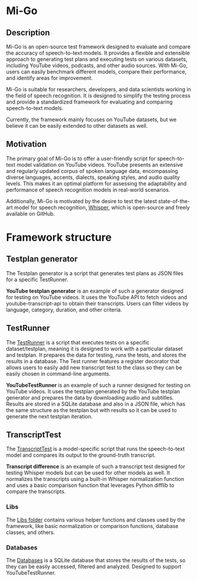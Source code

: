 # Mi-Go

## Description
Mi-Go is an open-source test framework designed to evaluate and compare the accuracy of speech-to-text models. It provides a flexible and extensible approach to generating test plans and executing tests on various datasets, including YouTube videos, podcasts, and other audio sources. With Mi-Go, users can easily benchmark different models, compare their performance, and identify areas for improvement.

Mi-Go is suitable for researchers, developers, and data scientists working in the field of speech recognition. It is designed to simplify the testing process and provide a standardized framework for evaluating and comparing speech-to-text models.

Currently, the framework mainly focuses on YouTube datasets, but we believe it can be easily extended to other datasets as well.

## Motivation
The primary goal of Mi-Go is to offer a user-friendly script for speech-to-text model validation on YouTube videos. YouTube presents an extensive and regularly updated corpus of spoken language data, encompassing diverse languages, accents, dialects, speaking styles, and audio quality levels. This makes it an optimal platform for assessing the adaptability and performance of speech recognition models in real-world scenarios.

Additionally, Mi-Go is motivated by the desire to test the latest state-of-the-art model for speech recognition, [Whisper](https://github.com/openai/whisper), which is open-source and freely available on GitHub.

# Framework structure
## Testplan generator
The Testplan generator is a script that generates test plans as JSON files for a specific TestRunner. 

**YouTube testplan generator** is an example of such a generator designed for testing on YouTube videos. It uses the YouTube API to fetch videos and youtube-transcript-api to obtain their transcripts. Users can filter videos by language, category, duration, and other criteria.

## TestRunner
The [TestRunner](https://github.com/Kowalski1024/speech-to-text-tester/blob/master/testrunners/runner_base.py) is a script that executes tests on a specific dataset/testplan, meaning it is designed to work with a particular dataset and testplan. It prepares the data for testing, runs the tests, and stores the results in a database. The Test runner features a register decorator that allows users to easily add new transcript test to the class so they can be easily chosen in command-line arguments.

**YouTubeTestRunner** is an example of such a runner designed for testing on YouTube videos. It uses the testplan generated by the YouTube testplan generator and prepares the data by downloading audio and subtitles. Results are stored in a SQLite database and also in a JSON file, which has the same structure as the testplan but with results so it can be used to generate the next testplan iteration.

## TranscriptTest
The [TranscriptTest](https://github.com/Kowalski1024/speech-to-text-tester/blob/master/testrunners/tests/test_base.py) is a model-specific script that runs the speech-to-text model and compares its output to the ground-truth transcript.

**Transcript difference** is an example of such a transcript test designed for testing Whisper models but can be used for other models as well. It normalizes the transcripts using a built-in Whisper normalization function and uses a basic comparison function that leverages Python difflib to compare the transcripts.

### Libs
The [Libs folder](https://github.com/Kowalski1024/speech-to-text-tester/tree/master/lib) contains various helper functions and classes used by the framework, like basic normalization or comparison functions, database classes, and others.

### Databases
The [Databases](https://github.com/Kowalski1024/Mi-Go/tree/master/db) is a SQLite database that stores the results of the tests, so they can be easily accessed, filtered and analyzed. Designed to support YouTubeTestRunner.


<!-- ## Usage

### Docker

Build image

```shell
docker build -t model-tester .
```

Run container

```shell
docker run  -e GoogleAPI=<YOUR KEY> --gpus all -d --name whisper-tester -it model-tester
```

### Example -->

